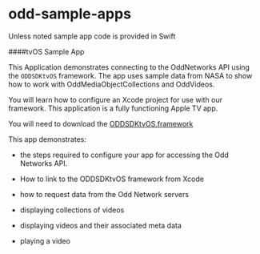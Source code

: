 # odd-sample-apps

Unless noted sample app code is provided in Swift

####tvOS Sample App

  This Application demonstrates connecting to the OddNetworks API using the `ODDSDKtvOS` framework. The app uses sample data from NASA to show how to work with OddMediaObjectCollections and OddVideos.
  
You will learn how to configure an Xcode project for use with our framework. This application is a fully functioning Apple TV app.

You will need to download the [ODDSDKtvOS.framework](http://assets.oddnetworks.com/templates/tvos/OddSDK_tvOS.zip)

This app demonstrates: 

- the steps required to configure your app for accessing the Odd Networks API. 

- How to link to the ODDSDKtvOS framework from Xcode

- how to request data from the Odd Network servers

- displaying collections of videos

- displaying videos and their associated meta data

- playing a video
  
